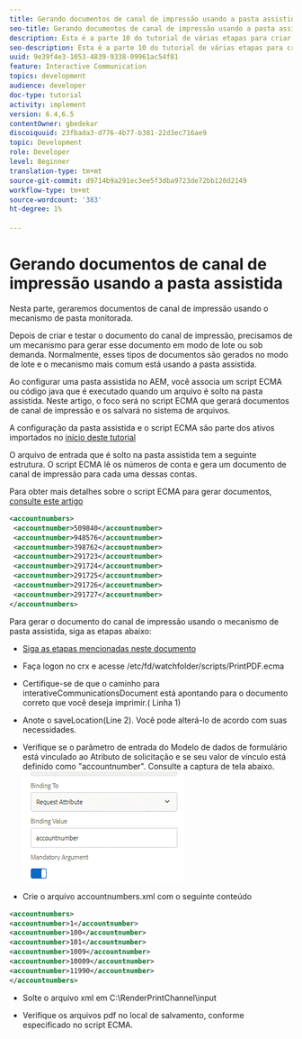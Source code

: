 ```yaml
---
title: Gerando documentos de canal de impressão usando a pasta assistida
seo-title: Gerando documentos de canal de impressão usando a pasta assistida
description: Esta é a parte 10 do tutorial de várias etapas para criar seu primeiro documento de comunicações interativas para o canal de impressão. Nesta parte, geraremos documentos de canal de impressão usando o mecanismo de pasta monitorada.
seo-description: Esta é a parte 10 do tutorial de várias etapas para criar seu primeiro documento de comunicações interativas para o canal de impressão. Nesta parte, geraremos documentos de canal de impressão usando o mecanismo de pasta monitorada.
uuid: 9e39f4e3-1053-4839-9338-09961ac54f81
feature: Interactive Communication
topics: development
audience: developer
doc-type: tutorial
activity: implement
version: 6.4,6.5
contentOwner: gbedekar
discoiquuid: 23fbada3-d776-4b77-b381-22d3ec716ae9
topic: Development
role: Developer
level: Beginner
translation-type: tm+mt
source-git-commit: d9714b9a291ec3ee5f3dba9723de72bb120d2149
workflow-type: tm+mt
source-wordcount: '383'
ht-degree: 1%

---
```



# Gerando documentos de canal de impressão usando a pasta assistida

Nesta parte, geraremos documentos de canal de impressão usando o mecanismo de pasta monitorada.

Depois de criar e testar o documento do canal de impressão, precisamos de um mecanismo para gerar esse documento em modo de lote ou sob demanda. Normalmente, esses tipos de documentos são gerados no modo de lote e o mecanismo mais comum está usando a pasta assistida.

Ao configurar uma pasta assistida no AEM, você associa um script ECMA ou código java que é executado quando um arquivo é solto na pasta assistida. Neste artigo, o foco será no script ECMA que gerará documentos de canal de impressão e os salvará no sistema de arquivos.

A configuração da pasta assistida e o script ECMA são parte dos ativos importados no [início deste tutorial](introduction.md)

O arquivo de entrada que é solto na pasta assistida tem a seguinte estrutura. O script ECMA lê os números de conta e gera um documento de canal de impressão para cada uma dessas contas.

Para obter mais detalhes sobre o script ECMA para gerar documentos, [consulte este artigo](/help/forms/interactive-communications/generating-interactive-communications-print-document-using-api-tutorial-use.md)

```xml
<accountnumbers>
 <accountnumber>509840</accountnumber>
 <accountnumber>948576</accountnumber>
 <accountnumber>398762</accountnumber>
 <accountnumber>291723</accountnumber>
 <accountnumber>291724</accountnumber>
 <accountnumber>291725</accountnumber>
 <accountnumber>291726</accountnumber>
 <accountnumber>291727</accountnumber>
</accountnumbers>
```

Para gerar o documento do canal de impressão usando o mecanismo de pasta assistida, siga as etapas abaixo:

* [Siga as etapas mencionadas neste documento](/help/forms/adaptive-forms/service-user-tutorial-develop.md)

* Faça logon no crx e acesse /etc/fd/watchfolder/scripts/PrintPDF.ecma

* Certifique-se de que o caminho para interativeCommunicationsDocument está apontando para o documento correto que você deseja imprimir.( Linha 1)
* Anote o saveLocation(Line 2). Você pode alterá-lo de acordo com suas necessidades.
* Verifique se o parâmetro de entrada do Modelo de dados de formulário está vinculado ao Atributo de solicitação e se seu valor de vínculo está definido como &quot;accountnumber&quot;. Consulte a captura de tela abaixo.
   ![solicitação](assets/requestattributeprintchannel.gif)

* Crie o arquivo accountnumbers.xml com o seguinte conteúdo

```xml
<accountnumbers>
<accountnumber>1</accountnumber>
<accountnumber>100</accountnumber>
<accountnumber>101</accountnumber>
<accountnumber>1009</accountnumber>
<accountnumber>10009</accountnumber>
<accountnumber>11990</accountnumber>
</accountnumbers>
```

* Solte o arquivo xml em C:\RenderPrintChannel\input

* Verifique os arquivos pdf no local de salvamento, conforme especificado no script ECMA.




